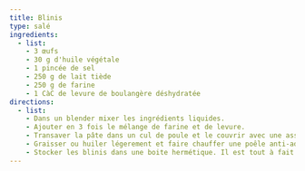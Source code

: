 ```yaml
---
title: Blinis
type: salé
ingredients:
  - list:
    - 3 œufs
    - 30 g d'huile végétale
    - 1 pincée de sel
    - 250 g de lait tiède
    - 250 g de farine
    - 1 CàC de levure de boulangère déshydratée
directions:
  - list:
    - Dans un blender mixer les ingrédients liquides.
    - Ajouter en 3 fois le mélange de farine et de levure.
    - Transaver la pâte dans un cul de poule et le couvrir avec une assiette retournée ou un torchon propre. Laisser reposer 1 h à température ambiante.
    - Graisser ou huiler légerement et faire chauffer une poêle anti-adhésive. Une fois préchauffée, verser une petite louche de pâte. Dès que des bulles apparaissent à la surface, retourner délicatement le blinis.
    - Stocker les blinis dans une boite hermétique. Il est tout à fait possible de les réchauffer au grille pain par la suite (thermostat le plus bas).
---
```

